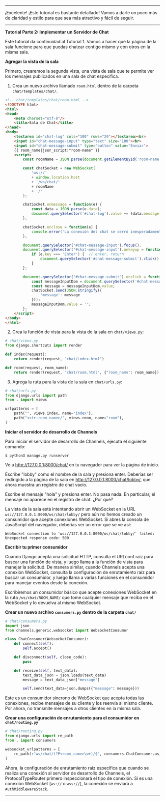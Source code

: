 
---

¡Excelente! ¡Este tutorial es bastante detallado! Vamos a darle un poco más de claridad y estilo para que sea más atractivo y fácil de seguir.

---

**Tutorial Parte 2: Implementar un Servidor de Chat**

Este tutorial da continuidad al Tutorial 1. Vamos a hacer que la página de la sala funcione para que puedas chatear contigo mismo y con otros en la misma sala.

**Agregar la vista de la sala**

Primero, crearemos la segunda vista, una vista de sala que te permite ver los mensajes publicados en una sala de chat específica.

1. Crea un nuevo archivo llamado `room.html` dentro de la carpeta `chat/templates/chat/`.

```html
<!-- chat/templates/chat/room.html -->
<!DOCTYPE html>
<html>
<head>
    <meta charset="utf-8"/>
    <title>Sala de Chat</title>
</head>
<body>
    <textarea id="chat-log" cols="100" rows="20"></textarea><br>
    <input id="chat-message-input" type="text" size="100"><br>
    <input id="chat-message-submit" type="button" value="Enviar">
    {{ room_name|json_script:"room-name" }}
    <script>
        const roomName = JSON.parse(document.getElementById('room-name').textContent);

        const chatSocket = new WebSocket(
            'ws://'
            + window.location.host
            + '/ws/chat/'
            + roomName
            + '/'
        );

        chatSocket.onmessage = function(e) {
            const data = JSON.parse(e.data);
            document.querySelector('#chat-log').value += (data.message + '\n');
        };

        chatSocket.onclose = function(e) {
            console.error('La conexión del chat se cerró inesperadamente');
        };

        document.querySelector('#chat-message-input').focus();
        document.querySelector('#chat-message-input').onkeyup = function(e) {
            if (e.key === 'Enter') {  // enter, return
                document.querySelector('#chat-message-submit').click();
            }
        };

        document.querySelector('#chat-message-submit').onclick = function(e) {
            const messageInputDom = document.querySelector('#chat-message-input');
            const message = messageInputDom.value;
            chatSocket.send(JSON.stringify({
                'message': message
            }));
            messageInputDom.value = '';
        };
    </script>
</body>
</html>
```

2. Crea la función de vista para la vista de la sala en `chat/views.py`:

```python
# chat/views.py
from django.shortcuts import render

def index(request):
    return render(request, "chat/index.html")

def room(request, room_name):
    return render(request, "chat/room.html", {"room_name": room_name})
```

3. Agrega la ruta para la vista de la sala en `chat/urls.py`:

```python
# chat/urls.py
from django.urls import path
from . import views

urlpatterns = [
    path("", views.index, name="index"),
    path("<str:room_name>/", views.room, name="room"),
]
```

**Iniciar el servidor de desarrollo de Channels**

Para iniciar el servidor de desarrollo de Channels, ejecuta el siguiente comando:

```
$ python3 manage.py runserver
```

Ve a http://127.0.0.1:8000/chat/ en tu navegador para ver la página de inicio.

Escribe "lobby" como el nombre de la sala y presiona enter. Deberías ser redirigido a la página de la sala en http://127.0.0.1:8000/chat/lobby/, que ahora muestra un registro de chat vacío.

Escribe el mensaje "hola" y presiona enter. No pasa nada. En particular, el mensaje no aparece en el registro de chat. ¿Por qué?

La vista de la sala está intentando abrir un WebSocket en la URL `ws://127.0.0.1:8000/ws/chat/lobby/` pero aún no hemos creado un consumidor que acepte conexiones WebSocket. Si abres la consola de JavaScript del navegador, deberías ver un error que se ve así:

```
WebSocket connection to 'ws://127.0.0.1:8000/ws/chat/lobby/' failed: Unexpected response code: 500
```

**Escribir tu primer consumidor**

Cuando Django acepta una solicitud HTTP, consulta el URLconf raíz para buscar una función de vista, y luego llama a la función de vista para manejar la solicitud. De manera similar, cuando Channels acepta una conexión WebSocket, consulta la configuración de enrutamiento raíz para buscar un consumidor, y luego llama a varias funciones en el consumidor para manejar eventos desde la conexión.

Escribiremos un consumidor básico que acepte conexiones WebSocket en la ruta `/ws/chat/ROOM_NAME/` que tome cualquier mensaje que reciba en el WebSocket y lo devuelva al mismo WebSocket.

**Crear un nuevo archivo `consumers.py` dentro de la carpeta `chat/`**

```python
# chat/consumers.py
import json
from channels.generic.websocket import WebsocketConsumer

class ChatConsumer(WebsocketConsumer):
    def connect(self):
        self.accept()

    def disconnect(self, close_code):
        pass

    def receive(self, text_data):
        text_data_json = json.loads(text_data)
        message = text_data_json["message"]

        self.send(text_data=json.dumps({"message": message}))
```

Este es un consumidor síncrono de WebSocket que acepta todas las conexiones, recibe mensajes de su cliente y los reenvía al mismo cliente. Por ahora, no transmite mensajes a otros clientes en la misma sala.

**Crear una configuración de enrutamiento para el consumidor en `chat/routing.py`**

```python
# chat/routing.py
from django.urls import re_path
from . import consumers

websocket_urlpatterns = [
    re_path(r"ws/chat/(?P<room_name>\w+)/$", consumers.ChatConsumer.as_asgi()),
]
```

Ahora, la configuración de enrutamiento raíz especifica que cuando se realiza una conexión al servidor de desarrollo de Channels, el ProtocolTypeRouter primero inspeccionará el tipo de conexión. Si es una conexión WebSocket (`ws://` o `wss://`), la conexión se enviará a `AuthMiddlewareStack`.



---
